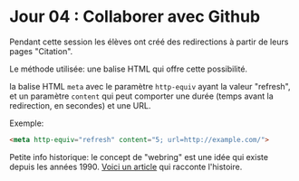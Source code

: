 # Jour 04 : Collaborer avec Github

Pendant cette session les élèves ont créé des redirections à partir de leurs pages "Citation".

Le méthode utilisée: une balise HTML qui offre cette possibilité.

la balise HTML `meta` avec le paramètre `http-equiv` ayant la valeur "refresh", et un paramètre `content` qui peut comporter une durée (temps avant la redirection, en secondes) et une URL.

Exemple: 

```html
<meta http-equiv="refresh" content="5; url=http://example.com/">
``` 

Petite info historique: le concept de "webring" est une idée qui existe depuis les années 1990. [Voici un article](https://tedium.co/2018/05/31/webring-history/) qui racconte l'histoire.